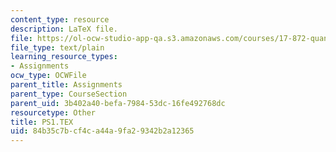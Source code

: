 ```yaml
---
content_type: resource
description: LaTeX file.
file: https://ol-ocw-studio-app-qa.s3.amazonaws.com/courses/17-872-quantitative-research-in-political-science-and-public-policy-spring-2004/84b35c7bcf4ca44a9fa29342b2a12365_PS1.TEX
file_type: text/plain
learning_resource_types:
- Assignments
ocw_type: OCWFile
parent_title: Assignments
parent_type: CourseSection
parent_uid: 3b402a40-befa-7984-53dc-16fe492768dc
resourcetype: Other
title: PS1.TEX
uid: 84b35c7b-cf4c-a44a-9fa2-9342b2a12365
---
```

